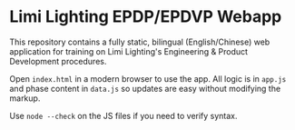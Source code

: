 # Limi Lighting EPDP/EPDVP Webapp

This repository contains a fully static, bilingual (English/Chinese) web application for training on Limi Lighting's Engineering & Product Development procedures.

Open `index.html` in a modern browser to use the app. All logic is in `app.js` and phase content in `data.js` so updates are easy without modifying the markup.

Use `node --check` on the JS files if you need to verify syntax.
